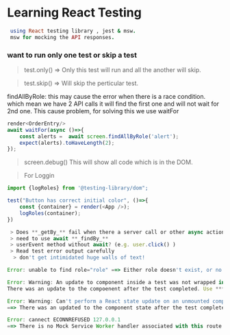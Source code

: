 # Learning React Testing

```ruby
 using React testing library , jest & msw.
 msw for mocking the API responses.
```

### want to run only one test or skip a test

> test.only() => Only this test will run and all the another will skip.

> test.skip() => Will skip the perticular test.

findAllByRole: this may cause the error when there is a race condition. which mean we have 2 API calls it will find the first one and will not wait for 2nd one.
This cause problem, for solving this we use waitFor

```js
render<OrderEntry/>
await waitFor(async ()=>{
    const alerts =  await screen.findAllByRole('alert');
    expect(alerts).toHaveLength(2);
});
```

> screen.debug()
> This will show all code which is in the DOM.

> For Loggin

```js
import {logRoles} from '@testing-library/dom";

test("Button has correct initial color", ()=>{
    const {container} = render(<App />);
    logRoles(container);
})
```

```js
 > Does **_getBy_** fail when there a server call or other async action?
 > need to use await **_findBy_**
 > userEvent method without await? (e.g. user.click() )
 > Read test error output carefully
  > don't get intimidated huge walls of text!

```

```js
Error: unable to find role="role" ==> Either role doesn't exist, or no element with that role that also matches name option. We can use scree.debug(); to see the dom element

```

```js
Error: Warning: An update to component inside a test was not wrapped in act (...)
There was an update to the compoenent after the test completed. Use ***useEffect*** cleanup and ***unmount()***
```

```js
Error: Warning: Can't perform a React state update on an unmounted component. This is no-op, but it indicates a memory leak in your application.
==> There was an updated to the component state after the test completed. Use ***useEffect*** cleanup and unmount()
```

```js
Error: cannect ECONNREFUSED 127.0.0.1
==> There is no Mock Service Worker handler associated with this route and method.
```
